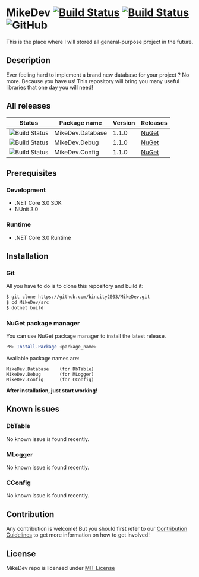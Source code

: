 # MikeDev [![Build Status](https://dev.azure.com/bincity2003/MikeDev/_apis/build/status/bincity2003.MikeDev?branchName=master)](https://dev.azure.com/bincity2003/MikeDev/_build/latest?definitionId=3&branchName=master) [![Build Status](https://travis-ci.org/bincity2003/MikeDev.svg?branch=master)](https://travis-ci.org/bincity2003/MikeDev) ![GitHub](https://img.shields.io/github/license/bincity2003/MikeDev.svg?color=red&label=License&logo=MIT)
This is the place where I will stored all general-purpose project in the future.
## Description
Ever feeling hard to implement a brand new database for your project ? No more. Because you have us! This repository will bring you many useful libraries that one day you will need!
## All releases
| Status                 | Package name     | Version  | Releases       |
|------------------------|------------------|----------|----------------|
| ![Build Status][da-bd] | MikeDev.Database | 1.1.0    | [NuGet][da-re] |
| ![Build Status][de-bd] | MikeDev.Debug    | 1.1.0    | [NuGet][de-re] |
| ![Build Status][co-bd] | MikeDev.Config   | 1.1.0    | [NuGet][co-re] |
## Prerequisites
### Development
* .NET Core 3.0 SDK
* NUnit 3.0
### Runtime
* .NET Core 3.0 Runtime
## Installation
### Git
All you have to do is to clone this repository and build it:
```bash
$ git clone https://github.com/bincity2003/MikeDev.git
$ cd MikeDev/src
$ dotnet build
```
### NuGet package manager
You can use NuGet package manager to install the latest release.
```powershell
PM> Install-Package <package_name>
```
Available package names are:
```
MikeDev.Database    (for DbTable)
MikeDev.Debug       (for MLogger)
MikeDev.Config      (for CConfig)
```
**After installation, just start working!**
## Known issues
### DbTable
No known issue is found recently.
### MLogger
No known issue is found recently.
### CConfig
No known issue is found recently.
## Contribution
Any contribution is welcome! But you should first refer to our
[Contribution Guidelines](https://github.com/bincity2003/MikeDev/blob/master/CONTRIBUTING.md)
to get more information on how to get involved!
## License
MikeDev repo is licensed under [MIT License](https://github.com/bincity2003/MikeDev/blob/master/LICENSE)

[da-re]: https://www.nuget.org/packages/MikeDev.Database
[de-re]: https://www.nuget.org/packages/MikeDev.Debug
[co-re]: https://www.nuget.org/packages/MikeDev.Config
[da-bd]: https://travis-ci.org/bincity2003/MikeDev.svg?branch=dbtable-development
[de-bd]: https://travis-ci.org/bincity2003/MikeDev.svg?branch=mlogger-development
[co-bd]: https://travis-ci.org/bincity2003/MikeDev.svg?branch=cconfig-development
